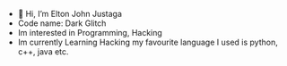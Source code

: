 - 👋 Hi, I’m Elton John Justaga
- Code name: Dark Glitch
-  Im interested in Programming, Hacking
-  Im currently Learning Hacking my favourite language I used is python, c++, java etc.

<!---
ostogelton/ostogelton is a ✨ special ✨ repository because its `README.md` (this file) appears on your GitHub profile.
You can click the Preview link to take a look at your changes.
--->
